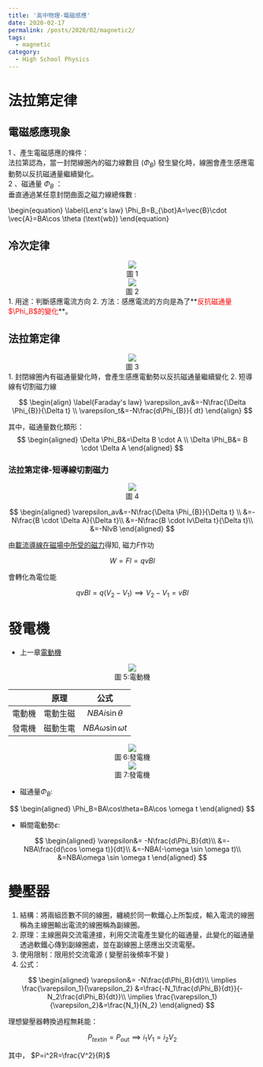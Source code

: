 ```yaml
---
title: '高中物理-電磁感應'
date: 2020-02-17
permalink: /posts/2020/02/magnetic2/
tags:
  - magnetic
category:
  - High School Physics
---
```


# 法拉第定律
## 電磁感應現象

1 、產生電磁感應的條件：  
法拉第認為，當一封閉線圈內的磁力線數目 ($\Phi_B$) 發生變化時，線圈會產生感應電  
動勢以反抗磁通量繼續變化。  
2 、磁通量 $\Phi_B$ ：  
垂直通過某任意封閉曲面之磁力線總條數 :

\begin{equation}
\label{Lenz's law}
\Phi_B=B_{\bot}A=\vec{B}\cdot \vec{A}=BA\cos \theta  (\text{wb})
\end{equation}
  


## 冷次定律
<div style="text-align:center" id="image1"><img src="/images/high_school_physics/magnetic_2_1.PNG" /><br>圖 1</div>
<div style="text-align:center" id="image2"><img src="/images/high_school_physics/magnetic_2_2.PNG" /><br>圖 2</div>
1. 用途：判斷感應電流方向  
2. 方法：感應電流的方向是為了**<span style="color:red">反抗磁通量$\Phi_B$的變化</span>**。


## 法拉第定律  
<div style="text-align:center" id="image3"><img src="/images/high_school_physics/magnetic_2_3.PNG" /><br>圖 3</div>
1. 封閉線圈內有磁通量變化時，會產生感應電動勢以反抗磁通量繼續變化  
2. 短導線有切割磁力線     


$$
\begin{align}
\label{Faraday's law}
\varepsilon_av&=-N\frac{\Delta \Phi_{B}}{\Delta t} \\
\varepsilon_t&=-N\frac{d\Phi_{B}}{ dt}
\end{align}
$$

其中，磁通量数化類形：
$$
\begin{aligned}
\Delta \Phi_B&=\Delta B \cdot A \\
\Delta \Phi_B&= B \cdot \Delta A
\end{aligned}
$$

### 法拉第定律-短導線切割磁力
<div style="text-align:center" id="image4"><img src="/images/high_school_physics/magnetic_2_4.PNG" /><br>圖 4</div>

$$
\begin{aligned}
\varepsilon_av&=-N\frac{\Delta \Phi_{B}}{\Delta t} \\
&=-N\frac{B \cdot \Delta A}{\Delta t}\\
&=-N\frac{B \cdot lv\Delta t}{\Delta t}\\
&=-NlvB
\end{aligned}
$$

由[載流導線在磁場中所受的磁力](https://chchoiw.github.io/posts/2020/02/magnetic/#mjx-eqn-Lorentz%20force)得知, 磁力$F$作功

$$
W=Fl=qvBl
$$

會轉化為電位能

$$
qvBl=q(V_2-V_1) \implies V_2-V_1=vBl
$$

# 發電機
- 上一章[電動機](https://chchoiw.github.io/posts/2020/02/magnetic/#%e9%9b%bb%e5%8b%95%e6%a9%9f)
<div style="text-align:center" id="image5"><img src="/images/high_school_physics/magnetic8.PNG" /><br>圖 5:電動機</div>

|         |   原理   | 公式  |
| :-----: | :------: | :---: |
| 電動機  | 電動生磁 |   $NBAi \sin \theta$    |
| 發電機 | 磁動生電 |  $NBA\omega \sin \omega t$     |

<div style="text-align:center" id="image6"><img src="/images/high_school_physics/magnetic_2_6.PNG" /><br>圖 6:發電機</div>

<div style="text-align:center" id="image7"><img src="/images/high_school_physics/magnetic_2_7.PNG" /><br>圖 7:發電機</div>

- 磁通量$\Phi_B$:

$$
\begin{aligned}
\Phi_B=BA\cos\theta=BA\cos \omega t
\end{aligned}
$$

- 瞬間電動勢$\varepsilon$:

$$
\begin{aligned}
\varepsilon&= -N\frac{d\Phi_B}{dt}\\
&=-NBA\frac{d(\cos \omega t)}{dt}\\
&=-NBA(-\omega \sin \omega t)\\
&=NBA\omega \sin \omega t
\end{aligned}
$$

# 變壓器

1. 結構：將兩組匝數不同的線圈，纏繞於同一軟鐵心上所製成，輸入電流的線圈稱為主線圈輸出電流的線圈稱為副線圈。  
2. 原理：主線圈與交流電連接，利用交流電產生變化的磁通量，此變化的磁通量透過軟鐵心傳到副線圈處，並在副線圈上感應出交流電壓。  
3. 使用限制：限用於交流電源 ( 變壓前後頻率不變 ) 
4. 公式：

$$
\begin{aligned}
\varepsilon&= -N\frac{d\Phi_B}{dt}\\
\implies \frac{\varepsilon_1}{\varepsilon_2}
&=\frac{-N_1\frac{d\Phi_B}{dt}}{-N_2\frac{d\Phi_B}{dt}}\\
\implies \frac{\varepsilon_1}{\varepsilon_2}&=\frac{N_1}{N_2}
\end{aligned}
$$

理想變壓器轉換過程無耗能：

$$
P_{text{in}}=P_{\text{out}}
\implies i_1V_1=i_2V_2
$$

其中，
$P=i^2R=\frac{V^2}{R}$